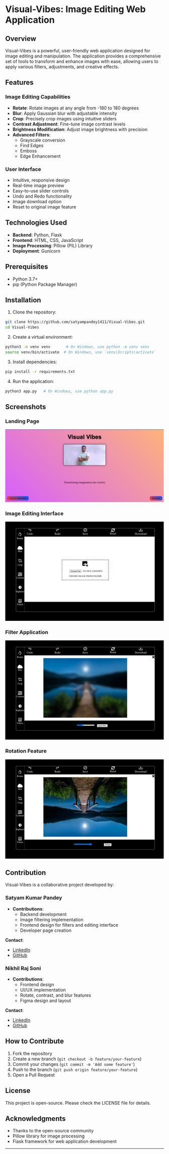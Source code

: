 # Visual-Vibes: Image Editing Web Application

## Overview

Visual-Vibes is a powerful, user-friendly web application designed for image editing and manipulation. The application provides a comprehensive set of tools to transform and enhance images with ease, allowing users to apply various filters, adjustments, and creative effects.

## Features

### Image Editing Capabilities
- **Rotate**: Rotate images at any angle from -180 to 180 degrees
- **Blur**: Apply Gaussian blur with adjustable intensity
- **Crop**: Precisely crop images using intuitive sliders
- **Contrast Adjustment**: Fine-tune image contrast levels
- **Brightness Modification**: Adjust image brightness with precision
- **Advanced Filters**:
  - Grayscale conversion
  - Find Edges
  - Emboss
  - Edge Enhancement

### User Interface
- Intuitive, responsive design
- Real-time image preview
- Easy-to-use slider controls
- Undo and Redo functionality
- Image download option
- Reset to original image feature

## Technologies Used

- **Backend**: Python, Flask
- **Frontend**: HTML, CSS, JavaScript
- **Image Processing**: Pillow (PIL) Library
- **Deployment**: Gunicorn

## Prerequisites

- Python 3.7+
- pip (Python Package Manager)

## Installation

1. Clone the repository:
```bash
git clone https://github.com/satyampandey1411/Visual-Vibes.git    
cd Visual-Vibes
```

2. Create a virtual environment:
```bash
python3 -m venv venv       # On Windows, use python -m venv venv 
source venv/bin/activate  # On Windows, use `venv\Scripts\activate`
```

3. Install dependencies:
```bash
pip install -r requirements.txt
```

4. Run the application:
```bash
python3 app.py   # On Windows, use python app.py
```

## Screenshots

### Landing Page
![Landing Page](/static/screenshots/landing-page.png)

### Image Editing Interface
![Editing Interface](/static/screenshots/editing-interface.png)

### Filter Application
![Filters](/static/screenshots/filters.png)

### Rotation Feature
![Rotation](/static/screenshots/rotation.png)

## Contribution

Visual-Vibes is a collaborative project developed by:

### Satyam Kumar Pandey
- **Contributions**:
  - Backend development
  - Image filtering implementation
  - Frontend design for filters and editing interface
  - Developer page creation

**Contact**:
- [LinkedIn](https://www.linkedin.com/in/satyam1411pandey/)
- [GitHub](https://github.com/satyampandey1411)

### Nikhil Raj Soni
- **Contributions**:
  - Frontend design
  - UI/UX implementation
  - Rotate, contrast, and blur features
  - Figma design and layout

**Contact**:
- [LinkedIn](https://www.linkedin.com/in/nikhil-raj-soni-692724294)
- [GitHub](https://github.com/NikhilRajSoni)

## How to Contribute

1. Fork the repository
2. Create a new branch (`git checkout -b feature/your-feature`)
3. Commit your changes (`git commit -m 'Add some feature'`)
4. Push to the branch (`git push origin feature/your-feature`)
5. Open a Pull Request

## License

This project is open-source. Please check the LICENSE file for details.

## Acknowledgments

- Thanks to the open-source community
- Pillow library for image processing
- Flask framework for web application development

---

